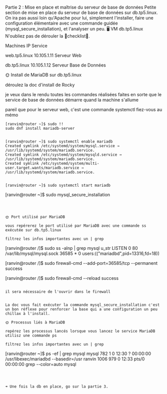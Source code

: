Partie 2 : Mise en place et maîtrise du serveur de base de données
Petite section de mise en place du serveur de base de données sur db.tp5.linux. On ira pas aussi loin qu'Apache pour lui, simplement l'installer, faire une configuration élémentaire avec une commande guidée (mysql_secure_installation), et l'analyser un peu.
🖥️ VM db.tp5.linux
N'oubliez pas de dérouler la 📝checklist📝.



Machines
IP
Service




web.tp5.linux
10.105.1.11
Serveur Web


db.tp5.linux
10.105.1.12
Serveur Base de Données



🌞 Install de MariaDB sur db.tp5.linux

déroulez la doc d'install de Rocky

je veux dans le rendu toutes les commandes réalisées
faites en sorte que le service de base de données démarre quand la machine s'allume

pareil que pour le serveur web, c'est une commande systemctl fiez-vous au mémo

```
[ranvin@router ~]$ sudo !!
sudo dnf install mariadb-server


[ranvin@router ~]$ sudo systemctl enable mariadb
Created symlink /etc/systemd/system/mysql.service → /usr/lib/systemd/system/mariadb.service.
Created symlink /etc/systemd/system/mysqld.service → /usr/lib/systemd/system/mariadb.service.
Created symlink /etc/systemd/system/multi-user.target.wants/mariadb.service → /usr/lib/systemd/system/mariadb.service.


[ranvin@router ~]$ sudo systemctl start mariadb

```
[ranvin@router ~]$ sudo mysql_secure_installation
```



🌞 Port utilisé par MariaDB

vous repérerez le port utilisé par MariaDB avec une commande ss exécutée sur db.tp5.linux

filtrez les infos importantes avec un | grep

```
[ranvin@router /]$ sudo ss -alnp | grep mysql
u_str LISTEN 0      80                      /var/lib/mysql/mysql.sock 36585                  * 0     users:(("mariadbd",pid=13316,fd=18))

[ranvin@router /]$ sudo firewall-cmd --add-port=36585/tcp --permanent
success

[ranvin@router /]$ sudo firewall-cmd --reload
success

```

il sera nécessaire de l'ouvrir dans le firewall


La doc vous fait exécuter la commande mysql_secure_installation c'est un bon réflexe pour renforcer la base qui a une configuration un peu chillax à l'install.

🌞 Processus liés à MariaDB

repérez les processus lancés lorsque vous lancez le service MariaDB
utilisz une commande ps

filtrez les infos importantes avec un | grep

```
[ranvin@router ~]$ ps -ef | grep mysql
mysql        782       1  0 12:30 ?        00:00:00 /usr/libexec/mariadbd --basedir=/usr
ranvin      1006     979  0 12:33 pts/0    00:00:00 grep --color=auto mysql
```



➜ Une fois la db en place, go sur la partie 3.